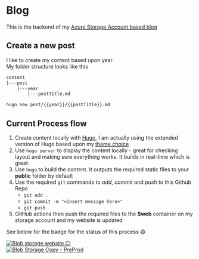 # Blog

This is the backend of my [Azure Storage Account based blog](https://cloudadventures.fskelly.com)

## Create a new post

I like to create my content based upon year  
My folder structure looks like this  

```bash
content  
|---post
    |---year
        |---postTitle.md
```

```bash
hugo new post/{{year}}/{{postTitle}}.md
```

## Current Process flow

1. Create content locally with [Hugo](https://gohugo.io/), I am actually using the extended version of Hugo based upon my [theme choice](https://github.com/CaiJimmy/hugo-theme-stack)
1. Use ```hugo server``` to display the content locally - great for checking layout and making sure everything works. It builds in real-time which is great.
1. Use ```hugo``` to build the content. It outputs the required static files to your **public** folder by default
1. Use the required ```git``` commands to _add_, _commit_ and _push_ to this Github Repo
   * ```git add .```
   * ```git commit -m "<insert message here>"```
   * ```git push```
1. GitHub actions then push the required files to the **$web** container on my storage account and my website is updated

See below for the badge for the status of this process :smile:

[![Blob storage website CI](https://github.com/fskelly/hugo-extend-blog-storageAccount/actions/workflows/storage-copy-main.yml/badge.svg?branch=main)](https://github.com/fskelly/hugo-extend-blog-storageAccount/actions/workflows/storage-copy-main.yml)  
[![Blob Storage Copy - PreProd](https://github.com/fskelly/hugo-extend-blog-storageAccount/actions/workflows/preprod.yml/badge.svg)](https://github.com/fskelly/hugo-extend-blog-storageAccount/actions/workflows/preprod.yml)
